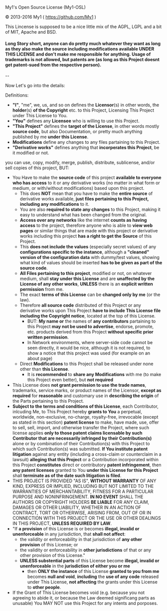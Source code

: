 My1's Open Source License (My1-OSL)

© 2013-2016 My1 ( https://github.com/My1 )

This Lincense is supposed to be a nice little mix of the AGPL, LGPL and a bit of MIT, Apache and BSD.

#### Long Story short, anyone can do pretty much whatever they want as long as they also make the source including modifications available UNDER THIS LICENSE and don't make me responsible for anything. Usage of trademarks is not allowed, but patents are (as long as this Project doesnt get patent-sued from the respective person).
--

Now Let's go into the details:

Definitions:

* **"I"**, "me", we, us, and so on defines the **Licensor**(s) in other words, the **holder**(s) **of the Copyright** etc. to this Project, Licensing This Project under This License to You.
* **"You"** defines any **Licensee** who is willing to use this Project.
* **"This Project"** defines the **target of the License**, in other words mostly **source code**, but also Documentation, or pretty much anything published by me **under this License**.
* **Modifications** define any changes to any files partaining to this Project.
* **"Derivative works"** defines anything that **incorperates this Project**, be it modified or not.

you can use, copy, modify, merge, publish, distribute, sublicense, and/or sell copies of this project, BUT:

* You Have to make the **source code** of this project **available to everyone 
    who has access** to it or any derivative works (no matter in what form or medium, or with/without modifications)
    based upon this project.
  * This does **NOT** mean that you have to make the **entire source** of derivative works available, 
    **just files pertaining to this Project, including any modifications** to it.
  * You are also **required to state any changes** to this Project,
    making it easy to understand what has been changed from the original.
  * **Access over any networks** like the internet **counts as having access** to the project, 
    therefore anyone who is able to **view web pages** or similar things that are made with this project 
    or derivative works including this project **has a right to get the Source** of this Project.
  * This **does not include the values** (especially secret values) of any **configurations specific to the instance**, 
    although a **"cleaned" version of the configuration data** with dummy/test values, 
    showing what kind of values should be inserted **has to be given as part of the source code**.
  * **All Files pertaining to this project**, modified or not, on whatever medium, shall **stay under 
    this License** and are **unaffected by the License of any other works**, 
    **UNLESS** there is an **explicit written permission** from me.
  * The exact **terms of this License** can be **changed only by me** (or the law).
  * Therefore **all source code** distributed of this Project or any derivative works upon This Project
    **have to include This License file including the Copyright notice**, located at the top of this License.
    * BUT: **My name or** the names of **any contributors** partaining to this Project **may not be used to advertise**, 
      endorse, promote, etc. products derived from this Project **without specific prior written permission**.
    * In Network environments, where server-side code cannot be seen directly, it would be nice, although it is not required, 
      to show a notice that this project was used (for example on an about page)
  * Direct **Modifications** to this Project shall be released under none other than **this License**.
    * It is **recommended** to **share any Modifications** with me (to make this Project even better), but **not required**
* This License does **not grant permission to use the trade names**,
     trademarks, service marks, or product names of the Licensor,
     **except as required** for **reasonable** and customary use in **describing the
     origin** of the Parts pertaining to this Project.
* **Subject to the terms and conditions of this License**, 
     each Contributor, inlcuding Me, to This Project hereby **grants to You** a perpetual,
     worldwide, non-exclusive, no-charge, royalty-free, irrevocable
     (except as stated in this section) **patent license** to make, have made,
     use, offer to sell, sell, import, and otherwise transfer the Project,
     where such license applies **only to those patent claims licensable
     by such Contributor that are necessarily infringed by their
     Contribution(s)** alone or by combination of their Contribution(s)
     with this Project to which such Contribution(s) was submitted. **If You
     institute patent litigation** against any entity (including a
     cross-claim or counterclaim in a lawsuit) **alleging that this Project**
     or a Contribution incorporated within this Project **constitutes** direct
     or contributory **patent infringement**, then **any patent licenses**
     granted to You **under this License for this Project** shall **terminate
     as of the date such litigation is filed**.
* THIS PROJECT IS PROVIDED "AS IS", **WITHOUT WARRANTY** OF ANY KIND, EXPRESS OR
     IMPLIED, INCLUDING BUT NOT LIMITED TO THE WARRANTIES OF MERCHANTABILITY,
     FITNESS FOR A PARTICULAR PURPOSE AND NONINFRINGEMENT. **IN NO EVENT** SHALL THE
     AUTHORS OR COPYRIGHT HOLDERS **BE LIABLE** FOR ANY CLAIM, DAMAGES OR OTHER
     LIABILITY, WHETHER IN AN ACTION OF CONTRACT, TORT OR OTHERWISE, ARISING FROM,
     OUT OF OR IN CONNECTION WITH THIS PROJECT OR THE USE OR OTHER DEALINGS IN 
     THIS PROJECT, **UNLESS REQUIRED BY LAW**.
* "If **a provision** of this License is or becomes **illegal, invalid or unenforceable** in any jurisdiction, that **shall not affect**:
  * the validity or enforceability in that jurisdiction of **any other provision** of this License; or
  * the validity or enforceability in **other jurisdictions** of that or any other provision of this License."
  * **UNLESS substential parts** of this License become **illegal, invalid or unenforceable** in the **jurisdiction of either you or me**
    * then **ONLY the instance** of this License **granted to you from me** becomes **null and void**, **including** the **use of any code** released under This License, **not affecting** the grants under this License to **other people**.
* If the Grant of This License becomes void (e.g. because you not agreeing to abide it, or because the Law deemed significang parts as unusable) You MAY NOT use this Project for any intents and porposes.
